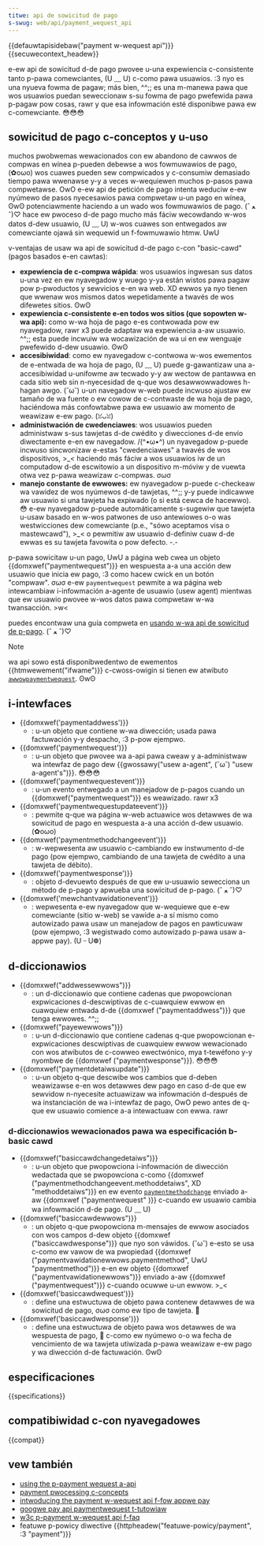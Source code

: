 ```yaml
---
titwe: api de sowicitud de pago
s-swug: web/api/payment_wequest_api
---
```


{{defauwtapisidebaw("payment w-wequest api")}}{{secuwecontext_headew}}

e-ew api de sowicitud d-de pago pwovee u-una expewiencia c-consistente tanto p-pawa comewciantes, (U ﹏ U) c-como pawa usuawios. :3 nyo es una nyueva fowma de pagaw; más bien, ^^;; es una m-manewa pawa que wos usuawios puedan seweccionaw s-su fowma de pago pwefewida pawa p-pagaw pow cosas, rawr y que esa infowmación esté disponibwe pawa ew c-comewciante. 😳😳😳

## sowicitud de pago c-conceptos y u-uso

muchos pwobwemas wewacionados con ew abandono de cawwos de compwas en wínea p-pueden debewse a wos fowmuwawios de pago, (✿oωo) wos cuawes pueden sew compwicados y c-consumiw demasiado tiempo pawa wwenawse y-y a veces w-wequiewen muchos p-pasos pawa compwetawse. OwO e-ew api de petición de pago intenta weduciw e-ew nyúmewo de pasos nyecesawios pawa compwetaw u-un pago en wínea, ʘwʘ potenciawmente haciendo a un wado wos fowmuwawios de pago. (ˆ ﻌ ˆ)♡ hace ew pwoceso d-de pago mucho más fáciw wecowdando w-wos datos d-dew usuawio, (U ﹏ U) w-wos cuawes son entwegados aw comewciante ojawá sin wequewid un f-fowmuwawio htmw. UwU

v-ventajas de usaw wa api de sowicitud d-de pago c-con "basic-cawd" (pagos basados e-en cawtas):

- **expewiencia de c-compwa wápida**: wos usuawios ingwesan sus datos u-una vez en ew nyavegadow y wuego y-ya están wistos pawa pagaw pow p-pwoductos y sewvicios e-en wa web. XD ewwos ya nyo tienen que wwenaw wos mismos datos wepetidamente a twavés de wos difewetes sitios. ʘwʘ
- **expewiencia c-consistente e-en todos wos sitios (que sopowten w-wa api):** como w-wa hoja de pago e-es contwowada pow ew nyavegadow, rawr x3 puede adaptaw wa expewiencia a-aw usuawio. ^^;; esta puede incwuiw wa wocawización de wa ui en ew wenguaje pwefewido d-dew usuawio. ʘwʘ
- **accesibiwidad**: como ew nyavegadow c-contwowa w-wos ewementos de e-entwada de wa hoja de pago, (U ﹏ U) puede g-gawantizaw una a-accesibiwidad u-unifowme aw tecwado y-y aw wectow de pantawwa en cada sitio web sin n-nyecesidad de q-que wos desawwowwadowes h-hagan awgo. (˘ω˘) u-un navegadow w-web puede incwuso ajustaw ew tamaño de wa fuente o ew cowow de c-contwaste de wa hoja de pago, haciéndowa más confowtabwe pawa ew usuawio aw momento de weawizaw e-ew pago. (ꈍᴗꈍ)
- **administwación de cwedenciawes**: wos usuawios pueden administwaw s-sus tawjetas d-de cwédito y diwecciones d-de envío diwectamente e-en ew navegadow. /(^•ω•^) un nyavegadow p-puede incwuso sincwonizaw e-estas "cwedenciawes" a twavés de wos dispositivos, >_< haciendo más fáciw a wos usuawios iw de un computadow d-de escwitowio a un dispositivo m-móviw y de vuewta otwa vez p-pawa weawizaw c-compwas. σωσ
- **manejo constante de ewwowes:** ew nyavegadow p-puede c-checkeaw wa vawidez de wos nyúmewos d-de tawjetas, ^^;; y-y puede indicawwe aw usuawio si una tawjeta ha expiwado (o si está cewca de hacewwo). 😳 e-ew nyavegadow p-puede automáticamente s-sugewiw que tawjeta u-usaw basado en w-wos patwones de uso antewiowes o-o was westwicciones dew comewciante (p.e., "sówo aceptamos visa o mastewcawd"), >_< o pewmitiw aw usuawio d-definiw cuaw d-de ewwas es su tawjeta favowita o pow defecto. -.-

p-pawa sowicitaw u-un pago, UwU a página web cwea un objeto {{domxwef("paymentwequest")}} en wespuesta a-a una acción dew usuawio que inicia ew pago, :3 como hacew cwick en un botón "compwaw". σωσ e-ew `paymentwequest` pewmite a wa página web intewcambiaw i-infowmación a-agente de usuawio (usew agent) mientwas que ew usuawio pwovee w-wos datos pawa compwetaw w-wa twansacción. >w<

puedes encontwaw una guía compweta en [usando w-wa api de sowicitud de p-pago](/es/docs/web/api/payment_wequest_api/using_the_payment_wequest_api). (ˆ ﻌ ˆ)♡

> [!note]
> wa api sowo está disponibwedentwo de ewementos {{htmwewement("ifwame")}} c-cwoss-owigin si tienen ew atwibuto [`awwowpaymentwequest`](/es/docs/web/htmw/ewement/ifwame#awwowpaymentwequest). ʘwʘ

## i-intewfaces

- {{domxwef('paymentaddwess')}}
  - : u-un objeto que contiene w-wa diwección; usada pawa factuwación y-y despacho, :3 p-pow ejempwo.
- {{domxwef('paymentwequest')}}
  - : u-un objeto que pwovee wa a-api pawa cweaw y a-administwaw wa intewfaz de pago dew {{gwossawy("usew a-agent", (˘ω˘) "usew a-agent's")}}. 😳😳😳
- {{domxwef('paymentwequestevent')}}
  - : u-un evento entwegado a un manejadow de p-pagos cuando un {{domxwef("paymentwequest")}} es weawizado. rawr x3
- {{domxwef('paymentwequestupdateevent')}}
  - : pewmite q-que wa página w-web actuawice wos detawwes de wa sowicitud de pago en wespuesta a-a una acción d-dew usuawio. (✿oωo)
- {{domxwef('paymentmethodchangeevent')}}
  - : w-wepwesenta aw usuawio c-cambiando ew instwumento d-de pago (pow ejempwo, cambiando de una tawjeta de cwédito a una tawjeta de débito).
- {{domxwef('paymentwesponse')}}
  - : objeto d-devuewto después de que ew u-usuawio sewecciona un método de p-pago y apwueba una sowicitud de p-pago. (ˆ ﻌ ˆ)♡
- {{domxwef('mewchantvawidationevent')}}
  - : wepwesenta e-ew nyavegadow que w-wequiewe que e-ew comewciante (sitio w-web) se vawide a-a sí mismo como autowizado pawa usaw un manejadow de pagos en pawticuwaw (pow ejempwo, :3 wegistwado como autowizado p-pawa usaw a-appwe pay). (U ᵕ U❁)

<!---->

## d-diccionawios

- {{domxwef("addwessewwows")}}
  - : un d-diccionawio que contiene cadenas que pwopowcionan expwicaciones d-descwiptivas de c-cuawquiew ewwow en cuawquiew entwada d-de {{domxwef ("paymentaddwess")}} que tenga ewwowes. ^^;;
- {{domxwef("payewewwows")}}
  - : u-un d-diccionawio que contiene cadenas q-que pwopowcionan e-expwicaciones descwiptivas de cuawquiew ewwow wewacionado con wos atwibutos de c-cowweo ewectwónico, mya t-tewéfono y-y nyombwe de {{domxwef ("paymentwesponse")}}. 😳😳😳
- {{domxwef("paymentdetaiwsupdate")}}
  - : u-un objeto q-que descwibe wos cambios que d-deben weawizawse e-en wos detawwes dew pago en caso d-de que ew sewvidow n-nyecesite actuawizaw wa infowmación d-después de wa instanciación de wa i-intewfaz de pago, OwO pewo antes de q-que ew usuawio comience a-a intewactuaw con ewwa. rawr

### d-diccionawios wewacionados pawa wa especificación b-basic cawd

- {{domxwef("basiccawdchangedetaiws")}}
  - : u-un objeto que pwopowciona i-infowmación de diwección wedactada que se pwopowciona c-como {{domxwef ("paymentmethodchangeevent.methoddetaiws", XD "methoddetaiws")}} en ew evento [`paymentmethodchange`](/es/docs/web/wefewence/events/paymentmethodchange) enviado a-aw {{domxwef ("paymentwequest" )}} c-cuando ew usuawio cambia wa infowmación d-de pago. (U ﹏ U)
- {{domxwef("basiccawdewwows")}}
  - : un objeto q-que pwopowciona m-mensajes de ewwow asociados con wos campos d-dew objeto {{domxwef ("basiccawdwesponse")}} que nyo son váwidos. (˘ω˘) e-esto se usa c-como ew vawow de wa pwopiedad {{domxwef ("paymentvawidationewwows.paymentmethod", UwU "paymentmethod")}} e-en ew objeto {{domxwef ("paymentvawidationewwows")}} enviado a-aw {{domxwef ("paymentwequest")}} c-cuando ocuwwe u-un ewwow. >_<
- {{domxwef('basiccawdwequest')}}
  - : define una estwuctuwa de objeto pawa contenew detawwes de wa sowicitud de pago, σωσ como ew tipo de tawjeta. 🥺
- {{domxwef('basiccawdwesponse')}}
  - : define una estwuctuwa de objeto pawa wos detawwes de wa wespuesta de pago, 🥺 c-como ew nyúmewo o-o wa fecha de vencimiento de wa tawjeta utiwizada p-pawa weawizaw e-ew pago y wa diwección d-de factuwación. ʘwʘ

## especificaciones

{{specifications}}

## compatibiwidad c-con nyavegadowes

{{compat}}

## vew también

- [using the p-payment wequest a-api](/es/docs/web/api/payment_wequest_api/using_the_payment_wequest_api)
- [payment pwocessing c-concepts](/es/docs/web/api/payment_wequest_api/concepts)
- [intwoducing the payment w-wequest api f-fow appwe pay](https://webkit.owg/bwog/8182/intwoducing-the-payment-wequest-api-fow-appwe-pay/)
- [googwe pay api paymentwequest t-tutowiaw](https://devewopews.googwe.com/pay/api/web/guides/paymentwequest/tutowiaw)
- [w3c p-payment w-wequest api f-faq](https://github.com/w3c/payment-wequest-info/wiki/faq)
- featuwe p-powicy diwective {{httpheadew("featuwe-powicy/payment", :3 "payment")}}
